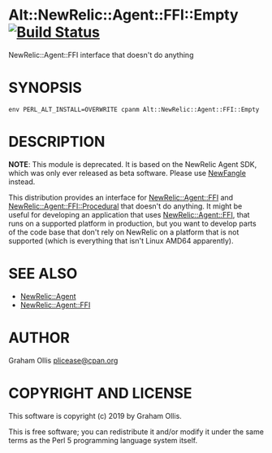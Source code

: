 # Alt::NewRelic::Agent::FFI::Empty [![Build Status](https://travis-ci.org/plicease/Alt-NewRelic-Agent-FFI-Empty.svg)](http://travis-ci.org/plicease/Alt-NewRelic-Agent-FFI-Empty)

NewRelic::Agent::FFI interface that doesn't do anything

# SYNOPSIS

```
env PERL_ALT_INSTALL=OVERWRITE cpanm Alt::NewRelic::Agent::FFI::Empty
```

# DESCRIPTION

**NOTE**: This module is deprecated.  It is based on the NewRelic Agent SDK, which was only
ever released as beta software.  Please use [NewFangle](https://metacpan.org/pod/NewFangle) instead.

This distribution provides an interface for [NewRelic::Agent::FFI](https://metacpan.org/pod/NewRelic::Agent::FFI) and 
[NewRelic::Agent::FFI::Procedural](https://metacpan.org/pod/NewRelic::Agent::FFI::Procedural) that doesn't do anything.  It might be useful for developing
an application that uses [NewRelic::Agent::FFI](https://metacpan.org/pod/NewRelic::Agent::FFI), that runs on a supported platform in production,
but you want to develop parts of the code base that don't rely on NewRelic on a platform that is not
supported (which is everything that isn't Linux AMD64 apparently).

# SEE ALSO

- [NewRelic::Agent](https://metacpan.org/pod/NewRelic::Agent)
- [NewRelic::Agent::FFI](https://metacpan.org/pod/NewRelic::Agent::FFI)

# AUTHOR

Graham Ollis <plicease@cpan.org>

# COPYRIGHT AND LICENSE

This software is copyright (c) 2019 by Graham Ollis.

This is free software; you can redistribute it and/or modify it under
the same terms as the Perl 5 programming language system itself.
